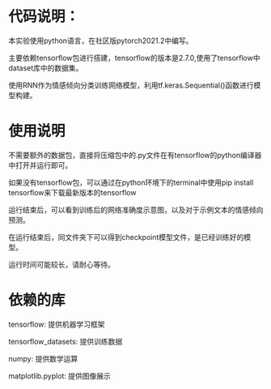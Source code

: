 #  代码说明：
本实验使用python语言，在社区版pytorch2021.2中编写。

主要依赖tensorflow包进行搭建，tensorflow的版本是2.7.0,使用了tensorflow中dataset库中的数据集。

使用RNN作为情感倾向分类训练网络模型，利用tf.keras.Sequential()函数进行模型构建。

#  使用说明
不需要额外的数据包，直接将压缩包中的.py文件在有tensorflow的python编译器中打开并运行即可。

如果没有tensorflow包，可以通过在python环境下的terminal中使用pip install tensorflow来下载最新版本的tensorflow

运行结束后，可以看到训练后的网络准确度示意图，以及对于示例文本的情感倾向预测。

在运行结束后，同文件夹下可以得到checkpoint模型文件，是已经训练好的模型。

运行时间可能较长，请耐心等待。

# 依赖的库
tensorflow: 提供机器学习框架

tensorflow_datasets: 提供训练数据

numpy: 提供数学运算

matplotlib.pyplot: 提供图像展示

